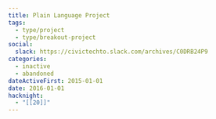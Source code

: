 ```yaml
---
title: Plain Language Project
tags:
  - type/project
  - type/breakout-project
social:
  slack: https://civictechto.slack.com/archives/C0DRB24P9
categories:
  - inactive
  - abandoned
dateActiveFirst: 2015-01-01
date: 2016-01-01
hacknight:
  - "[[20]]"
---
```

